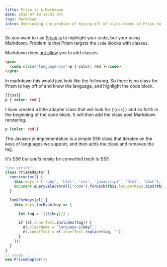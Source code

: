 ```yaml
---
title: Prism.js & Markdown
date: 2016-07-19 19:41 UTC
tags: Markdown
intro: Overcoming the problem of keying off of class names in Prism to determine the language to syntax highlight.
---
```


So you want to use [Prism.js](http://prismjs.com) to highlight your code, but your using Markdown. Problem is that Prism targets the ``code`` blocks with classes.

Markdown does [not allow](http://stackoverflow.com/questions/1058933/can-i-define-a-class-name-on-paragraph-using-markdown) you to add classes

```html
<pre>
  <code class="language-css">p { color: red }</code>
</pre>
```

In markdown this would just look like the following. So there is no class for Prism to key off of and know the language, and highlight the code block.

```css
{{css}}
p { color: red }
```

I have created a little adapter class that will look for ``{{css}}`` and so forth in the beginning of the code block. It will then add the class post Markdown rendering.

 ```css
p {color: red;}
```

The Javascript implementation is a simple ES6 class that iterates on the keys of languages we support, and then adds the class and removes the tag.

_It's ES6 but could easily be converted back to ES5._

```javascript
"use strict";
class PrismAdaptor {
  constructor() {
    this.keys = ['ruby', 'html', 'css', 'javascript', 'html', 'bash'];
    document.querySelectorAll("code").forEach(this.lookForKeys.bind(this));
  }

  lookForKeys(el) {
    this.keys.forEach(key => {

      let tag = `{{${key}}}`;

      if (el.innerText.includes(tag)) {
        el.className = `language-${key}`;
        el.innerText = el.innerText.replace(tag, '');
      }
    });
  }
}
// usage...
new PrismAdaptor();
```